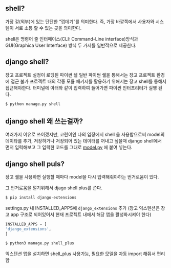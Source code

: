 ## shell?

가장 겉(외부)에 있는 단단한 “껍데기”를 의미한다.
즉, 가장 바깥쪽에서 사용자와 시스템이 서로 소통 할 수 있는 곳을 의미한다.

shell은 명령어 줄 인터페이스(CLI: Command-Line interface)방식과 GUI(Graphica User Interface) 방식 두 가지를 일반적으로 제공한다.

## django shell?

장고 프로젝트 설정이 로딩된 파이썬 쉘
일반 파이썬 쉘을 통해서는 장고 프로젝트 환경에 접근 불가
프로젝트 내의 각종 모듈 패키지를 활용하기 위해서는 장고 shell를 통해서 접근해야한다.
터미널에 아래와 같이 입력하여 들어가면 파이썬 인터프리터가 실행 된다.

```python
$ python manage.py shell
```

## django shell 왜 쓰는걸까?

여러가지 이유로 쓰이겠지만, 코린이인 나의 입장에서 shell 을 사용함으로써 model의 데이타를 추가, 저장하거나 저장되어 있는 데이터를 꺼내고 싶을때 django shell에서 먼저 입력해보고 그 입력한 코드를 그대로 [model.py](http://model.py) 에 붙여 넣는다.

## django shell puls?

장고 쉘을 사용하면 실행할 때마다 model을 다시 입력해줘야하는 번거로움이 있다.

그 번거로움을 덜기위해서 djago shell plus를 쓴다.

```python
$ pip install django-extensions
```

settings.py 내 INSTALLED_APPS에 `django_extensions` 추가 (장고 익스텐션은 장고 app 구조로 되어있어서 현재 프로젝트 내에서 해당 앱을 활성화시켜야 한다)

```python
INSTALLED_APPS = [
'django_extensions',
]
```

```python
$ python3 manage.py shell_plus
```

익스텐션 앱을 설치하면 shell_plus 사용가능, 필요한 모델을 자동 import 해줘서 편리함
